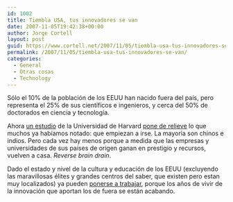 ```yaml
---
id: 1002
title: Tiembla USA, tus innovadores se van
date: 2007-11-05T19:42:38+00:00
author: Jorge Cortell
layout: post
guid: https://www.cortell.net/2007/11/05/tiembla-usa-tus-innovadores-se-van/
permalink: /2007/11/05/tiembla-usa-tus-innovadores-se-van/
categories:
  - General
  - Otras cosas
  - Technology
---
```

Sólo el 10% de la población de los EEUU han nacido fuera del paí­s, pero representa el 25% de sus cientí­ficos e ingenieros, y cerca del 50% de doctorados en ciencia y tecnologí­a.

Ahora <a target="_blank" title="The Ethnic Composition of US Inventors" href="https://hbswk.hbs.edu/item/5761.html">un estudio</a> de la Universidad de Harvard <a target="_blank" title="Resumen del estudio" href="https://hbswk.hbs.edu/item/5799.html">pone de relieve</a> lo que muchos ya habí­amos notado: que empiezan a irse. La mayorí­a son chinos e indios. Pero cada vez hay menos porque a medida que las empresas y universidades de sus paí­ses de origen ganan en prestigio y recursos, vuelven a casa. _Reverse brain drain_.

Dado el estado y nivel de la cultura y educación de los EEUU (excluyendo las maravillosas élites y grandes centros del saber, que existen pero estan muy localizados) ya pueden <a target="_blank" title="Evento innovación Harvard" href="https://cyberposium.turnstilesystems.com:80/default.aspx">ponerse a trabajar</a>, porque los años de vivir de la innovación que aportan los de fuera se están acabando.